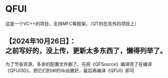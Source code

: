 # QFUI
这是一个VC++的项目，支持MFC等框架。（QT的在另外的项目上）

                                                                                                                                                                            



【2024年10月26日】：                                                                                                                                                                              
之前写好的，没上传，更新太多东西了，懒得列举了。
---------------------------------------------------------------------------------------------------------------------------------------------------------------------------------------------------------------------------
为了节省资源，多余的配置文件删了，先把《QFSource》编译完了在编译《QFUI3D》，把它们的dll的lib设置好，最后再编译《QFUI》即可


